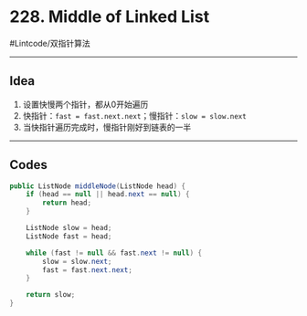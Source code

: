 # 228. Middle of Linked List
#Lintcode/双指针算法
- - - -
## Idea
1. 设置快慢两个指针，都从0开始遍历
2. 快指针：`fast = fast.next.next`；慢指针：`slow = slow.next`
3. 当快指针遍历完成时，慢指针刚好到链表的一半
- - - -
## Codes
```java
public ListNode middleNode(ListNode head) {
    if (head == null || head.next == null) {
        return head;
    }

    ListNode slow = head;
    ListNode fast = head;

    while (fast != null && fast.next != null) {
        slow = slow.next;
        fast = fast.next.next;
    }

    return slow;
}
```